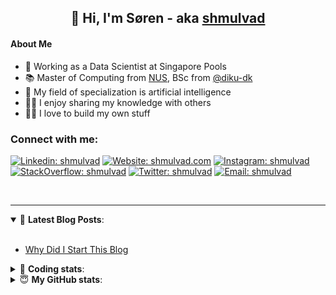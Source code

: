 <h2 align="center">
	👋 Hi, I'm Søren - aka <a href="https://shmulvad.com">shmulvad</a>
</h2>

#### About Me
- 🤖 Working as a Data Scientist at Singapore Pools
- 📚 Master of Computing from [NUS], BSc from [@diku-dk]
- 🧠 My field of specialization is artificial intelligence
- 👨‍🏫 I enjoy sharing my knowledge with others
- 👨‍💻 I love to build my own stuff

### Connect with me:

[![Linkedin: shmulvad](https://img.shields.io/badge/shmulvad-blue?style=flat&logo=Linkedin&logoColor=white)][linkedin]
[![Website: shmulvad.com](https://img.shields.io/badge/shmulvad.com-47CCCC?&style=flat&logo=Google-Chrome&logoColor=white)][website]
[![Instagram: shmulvad](https://img.shields.io/badge/-@shmulvad-purple?style=flat&logo=Instagram&logoColor=white)][instagram]
[![StackOverflow: shmulvad](https://img.shields.io/badge/shmulvad-FE7A16?style=flat&logo=stack-overflow&logoColor=white)][stackOverflow]
[![Twitter: shmulvad](https://img.shields.io/badge/@shmulvad-1ca0f1?style=flat&logo=twitter&logoColor=white)][twitter]
[![Email: shmulvad](https://img.shields.io/badge/shmulvad-D14836?style=flat&logo=gmail&logoColor=white)][mail]

<br />

---

<details open>
 <summary>📕 <b>Latest Blog Posts</b>: </summary>

<br>

<!-- BLOG-POST-LIST:START -->
- [Why Did I Start This Blog](https://shmulvad.com/blog/why-did-start-this-blog)
<!-- BLOG-POST-LIST:END -->

</details>

<!-- --- -->

<details>
 <summary>🤖 <b>Coding stats</b>: </summary>

<br>

NOTE: Doesn't track coding at work or work done in environments such as Jupyter Notebooks.

<!--START_SECTION:waka-->
![Code Time](http://img.shields.io/badge/Code%20Time-2%2C145%20hrs%2042%20mins-blue)

**I'm a Night 🦉** 

```text
🌞 Morning                440 commits         ██░░░░░░░░░░░░░░░░░░░░░░░   09.03 % 
🌆 Daytime                1257 commits        ██████░░░░░░░░░░░░░░░░░░░   25.78 % 
🌃 Evening                2016 commits        ██████████░░░░░░░░░░░░░░░   41.35 % 
🌙 Night                  1162 commits        ██████░░░░░░░░░░░░░░░░░░░   23.84 % 
```


📊 **This Week I Spent My Time On** 

```text
💬 Programming Languages: 
Python                   7 hrs 3 mins        █████████████████████░░░░   82.65 % 
HTML                     32 mins             ██░░░░░░░░░░░░░░░░░░░░░░░   06.33 % 
Other                    26 mins             █░░░░░░░░░░░░░░░░░░░░░░░░   05.15 % 
Bash                     14 mins             █░░░░░░░░░░░░░░░░░░░░░░░░   02.77 % 
JavaScript               11 mins             █░░░░░░░░░░░░░░░░░░░░░░░░   02.31 % 

🔥 Editors: 
VS Code                  8 hrs 6 mins        ████████████████████████░   94.91 % 
Zsh                      26 mins             █░░░░░░░░░░░░░░░░░░░░░░░░   05.09 % 

🐱‍💻 Projects: 
hit-locator              4 hrs 11 mins       ████████████░░░░░░░░░░░░░   49.16 % 
transcriber              2 hrs 26 mins       ███████░░░░░░░░░░░░░░░░░░   28.68 % 
overvaagning-admin       1 hr 49 mins        █████░░░░░░░░░░░░░░░░░░░░   21.44 % 
audiowatch               3 mins              ░░░░░░░░░░░░░░░░░░░░░░░░░   00.71 % 
```


 Last Updated on 19/09/2023 18:41:36 UTC
<!--END_SECTION:waka-->

</details>

<!-- --- -->

<details>
 <summary>😇 <b>My GitHub stats</b>: </summary>

<br>

<img align="left" alt="shmulvad's Github Stats" src="https://github-readme-stats.vercel.app/api?username=shmulvad&show_icons=true&hide_border=true" />

</details>



[website]: https://shmulvad.com
[twitter]: https://twitter.com/shmulvad
[linkedin]: https://linkedin.com/in/shmulvad
[instagram]: https://instagram.com/shmulvad
[stackOverflow]: https://stackoverflow.com/users/9248793/shmulvad
[mail]: mailto:shmulvad@gmail.com
[@diku-dk]: https://github.com/diku-dk
[github]: https://github.com/shmulvad
[NUS]: https://www.nus.edu.sg